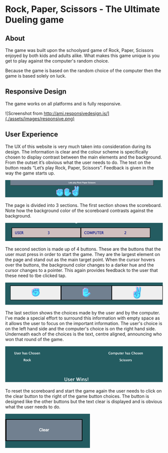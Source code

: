 # Rock, Paper, Scissors - The Ultimate Dueling game
## About 

The game was built upon the schoolyard game of Rock, Paper, Scissors enjoyed by both kids and adults alike. What makes this game unique is you get to play against the computer's random choice.

Because the game is based on the random choice of the computer then the game is based solely on luck.

## Responsive Design

The game works on all platforms and is fully responsive. 

![Screenshot from http://ami.responsivedesign.is/](./assets/images/responsive.png)

## User Experience

The UX of this website is very much taken into consideration during its design. The information is clear and the colour scheme is specifically chosen to display contrast between the main elements and the background. From the outset it’s obvious what the user needs to do. The text on the button reads “Let’s play Rock, Paper, Scissors”. Feedback is given in the way the game starts up.

![screenshot of starting screen](./assets/images/start.png)

The page is divided into 3 sections. The first section shows the scoreboard. Note how the background color of the scoreboard contrasts against the background. 

![screenshot of scoreboard on main screen](./assets/images/scoreboard.png)

The second section is made up of 4 buttons. These are the buttons that the user must press in order to start the game. They are the largest element on the page and stand out as the main target point. When the cursor hovers over the buttons, the background color changes to a darker hue and the cursor changes to a pointer. This again provides feedback to the user that these need to tbe clicked tap.

![screenshot of buttons on main screen](./assets/images/buttons.png)

The last section shows the choices made by the user and by the computer. I've made a special effort to surround this information with empty space as it allows the user to focus on the important information. The user's choice is on the left hand side and the computer's choice is on the right hand side. Underneath each of the choices is the text, centre aligned, announcing who won that round of the game.

![screenshot of both user and computer choices on main screen](./assets/images/choices.png)

To reset the scoreboard and start the game again the user needs to click on the clear button to the right of the game button choices. The button is designed like the other buttons but the text clear is displayed and is obvious what the user needs to do. 

![screenshot of clear button on main screen](./assets/images/clear.png)
